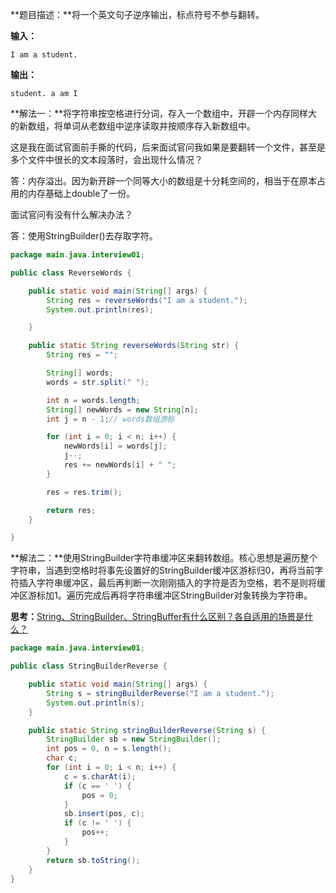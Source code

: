 **题目描述：**将一个英文句子逆序输出，标点符号不参与翻转。

**输入：**
```
I am a student.
```

**输出：**

```
student. a am I
```

**解法一：**将字符串按空格进行分词，存入一个数组中，开辟一个内存同样大的新数组，将单词从老数组中逆序读取并按顺序存入新数组中。

这是我在面试官面前手撕的代码，后来面试官问我如果是要翻转一个文件，甚至是多个文件中很长的文本段落时，会出现什么情况？

答：内存溢出。因为新开辟一个同等大小的数组是十分耗空间的，相当于在原本占用的内存基础上double了一份。

面试官问有没有什么解决办法？

答：使用StringBuilder()去存取字符。

```java
package main.java.interview01;

public class ReverseWords {

	public static void main(String[] args) {
		String res = reverseWords("I am a student.");
		System.out.println(res);

	}

	public static String reverseWords(String str) {
		String res = "";

		String[] words;
		words = str.split(" ");

		int n = words.length;
		String[] newWords = new String[n];
		int j = n - 1;// words数组游标

		for (int i = 0; i < n; i++) {
			newWords[i] = words[j];
			j--;
			res += newWords[i] + " ";
		}

		res = res.trim();

		return res;
	}

}
```
**解法二：**使用StringBuilder字符串缓冲区来翻转数组。核心思想是遍历整个字符串，当遇到空格时将事先设置好的StringBuilder缓冲区游标归0，再将当前字符插入字符串缓冲区，最后再判断一次刚刚插入的字符是否为空格，若不是则将缓冲区游标加1。遍历完成后再将字符串缓冲区StringBuilder对象转换为字符串。

**思考：**[String、StringBuilder、StringBuffer有什么区别？各自适用的场景是什么？]()

```java
package main.java.interview01;

public class StringBuilderReverse {

	public static void main(String[] args) {
		String s = stringBuilderReverse("I am a student.");
		System.out.println(s);
	}

	public static String stringBuilderReverse(String s) {
		StringBuilder sb = new StringBuilder();
		int pos = 0, n = s.length();
		char c;
		for (int i = 0; i < n; i++) {
			c = s.charAt(i);
			if (c == ' ') {
				pos = 0;
			}
			sb.insert(pos, c);
			if (c != ' ') {
				pos++;
			}
		}
		return sb.toString();
	}
}
```
